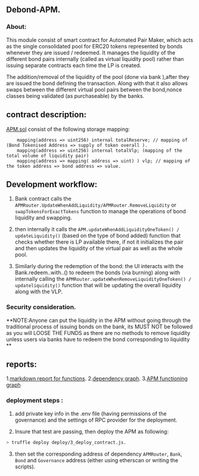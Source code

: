 

## Debond-APM.
### About: 

This module consist of smart contract for Automated Pair Maker, which acts as the single consolidated pool for ERC20 tokens represented by bonds whenever they are issued / redeemed. It manages the liquidity of the  different bond pairs internally (called as virtual liquidity pool) rather than issuing separate contracts each time the LP is created.

The addition/removal of the liquidity of the pool (done via bank ),after they are issued the bond defining the transaction. Along with that it also allows swaps between the different virtual pool pairs between the bond,nonce classes being validated (as purchaseable) by the banks.


##  contract description: 

[APM.sol](./contracts/APM.sol) consist of the following storage mapping:

```solidity
    mapping(address => uint256) internal totalReserve; // mapping of (Bond Tokenised Address => supply of token overall ).
    mapping(address => uint256) internal totalVlp; (mapping of the total volume of liquidity pair)
    mapping(address => mapping( address => uint) ) vlp; // mapping of the token address => bond address => value.
```


## Development workflow: 
1. Bank contract calls the `APMRouter.UpdateWhenAddLiquidity/APMRouter.RemoveLiquidity` or  `swapTokensForExactTokens` function to manage the operations of bond liquidity and swapping.

2. then internally it calls the  `APM.updateWhenAddLiquidityOneToken() / updateLiquidity()` (based on the type of bond added) function that checks whether there is LP available there, if not it initializes the pair and then updates the liquidity of the virtual pair as well as the whole pool.

3. Similarly during the redemption of the bond: the  UI  interacts with the Bank.redeem..with..() to redeem the bonds (via burning) along with internally calling the `APMRouter.updateWhenRemoveLiquidityOneToken() / updateliquidity()` function that will be updating the overall liquidity along with the VLP.

### Security consideration.
**NOTE:Anyone can put the liquidity in the APM without going through the traditional process of issuing bonds on the bank, its MUST NOT be followed as you will LOOSE THE FUNDS as there are no methods to remove liquidity unless users via banks have to redeem the bond corresponding to liquidity **


## reports: 
1.[markdown report for functions](./docs/APM_report.md).
2.[dependency graph](./docs/APM.png).
3.[APM functioning graph](./docs/APM-graph.png)

### deployment steps : 
1. add private key info in the .env file (having permissions of the governance) and the settings of RPC provider for the deployment.

2. Insure that test are passing, then deploy the APM as following:
```bash
> truffle deploy deploy/3_deploy_contract.js.
```
3. then set the corresponding address of dependency `APMRouter`,  `Bank`, `Bond` and `Governance` address (either using etherscan or writing the scripts). 


